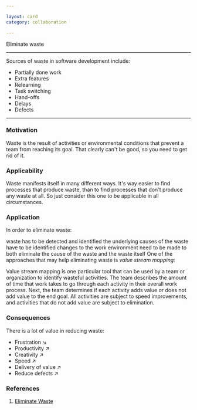 ```yaml
---

layout: card
category: collaboration

---
```


Eliminate waste

---

Sources of waste in software development include:

* Partially done work
* Extra features
* Relearning
* Task switching
* Hand-offs
* Delays
* Defects

---

### Motivation

Waste is the result of activities or environmental conditions that prevent a team from reaching its goal. That clearly can't be good, so you need to get rid of it.

### Applicability

Waste manifests itself in many different ways. It's way easier to find processes that produce waste, than to find processes that don't produce any waste at all. So just consider this one to be applicable in all circumstances.

### Application

In order to eliminate waste:

waste has to be detected and identified
the underlying causes of the waste have to be identified
changes to the work environment need to be made to both eliminate the cause of the waste and the waste itself
One of the approaches that may help eliminating waste is _value stream mapping_:

Value stream mapping is one particular tool that can be used by a team or organization to identify wasteful activities. The team describes the amount of time that work takes to go through each activity in their overall work process. Next, the team determines if each activity adds value or does not add value to the end goal. All activities are subject to speed improvements, and activities that do not add value are subject to elimination.

### Consequences

There is a lot of value in reducing waste:

* Frustration ↘
* Productivity ↗
* Creativity ↗
* Speed ↗
* Delivery of value ↗
* Reduce defects ↗

### References

1. [Eliminate Waste](http://www.agileadvice.com/archives/2005/04/eliminate_waste.html)
